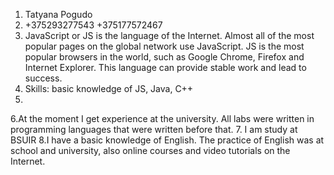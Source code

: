 1. Tatyana Pogudo
2. +375293277543
   +375177572467
3. JavaScript or JS is the language of the Internet. 
Almost all of the most popular pages on the global network use JavaScript. 
JS is the most popular browsers in the world, such as Google Chrome, Firefox and Internet Explorer. 
This language can provide stable work and lead to success.
4. Skills: basic knowledge of JS, Java, C++
5. 
6.At the moment I get experience at the university. 
All labs were written in programming languages ​​that were written before that.
7. I am study at BSUIR
8.I have a basic knowledge of English. 
The practice of English was at school and university, also online courses and video tutorials on the Internet.
